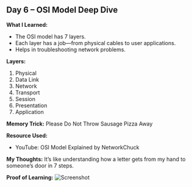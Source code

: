 ## Day 6 – OSI Model Deep Dive

**What I Learned:**
- The OSI model has 7 layers.
- Each layer has a job—from physical cables to user applications.
- Helps in troubleshooting network problems.

**Layers:**
1. Physical
2. Data Link
3. Network
4. Transport
5. Session
6. Presentation
7. Application

**Memory Trick:** Please Do Not Throw Sausage Pizza Away

**Resource Used:**
- YouTube: OSI Model Explained by NetworkChuck

**My Thoughts:**
It’s like understanding how a letter gets from my hand to someone’s door in 7 steps.

**Proof of Learning:**
![Screenshot](YourScreenshotLinkHere)
